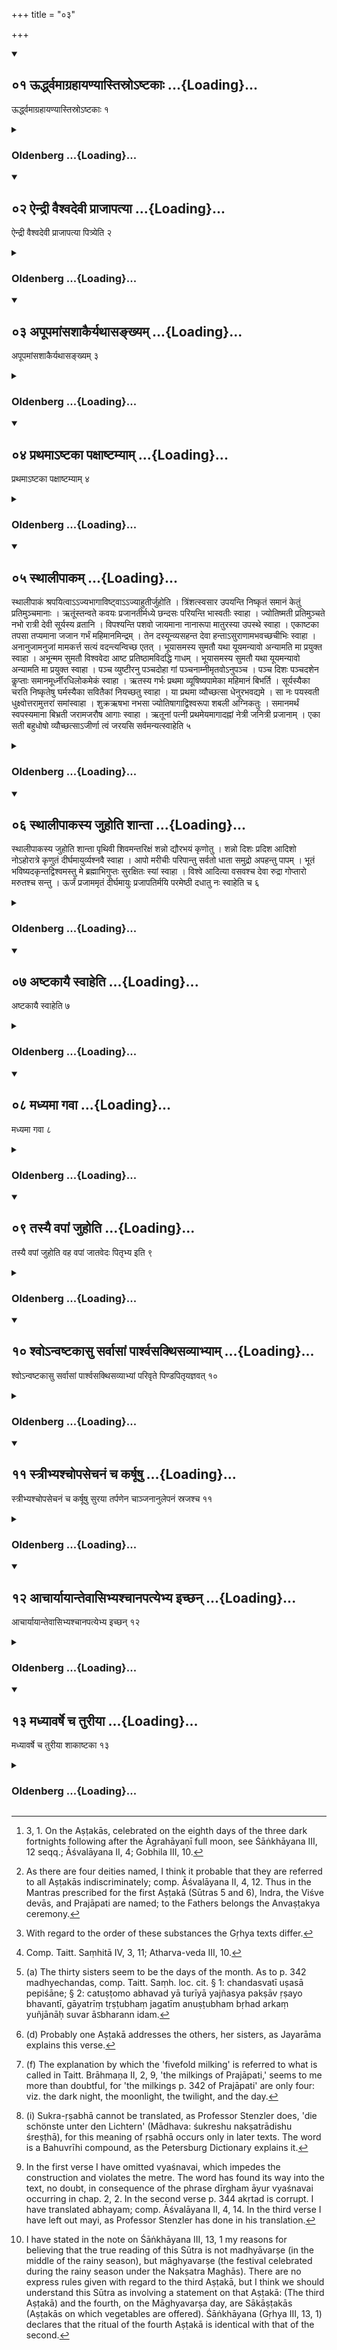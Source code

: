 +++
title = "०३"

+++
<div class="js_include" includetitle="true" newlevelforh1="2" unfilled url="/vedAH_yajuH/vAjasaneyam/sUtram/pAraskara-gRhyam/vishvAsa-prastutiH/3/03/01_UrddhvamAgrahAyaNyAstisro-ShTakAH.md">
<details open><summary><h2>०१ ऊर्द्ध्वमाग्रहायण्यास्तिस्रोऽष्टकाः ...{Loading}...</h2></summary>

ऊर्द्ध्वमाग्रहायण्यास्तिस्रोऽष्टकाः १
</details>
</div>
<div class="js_include collapsed" newlevelforh1="3" title="Oldenberg" unfilled url="/vedAH_yajuH/vAjasaneyam/sUtram/pAraskara-gRhyam/oldenberg/3/03/01_UrddhvamAgrahAyaNyAstisro-ShTakAH.md">
<details><summary><h3>Oldenberg ...{Loading}...</h3></summary>

1 [^1] . After the Āgrahāyaṇī (full moon follow) the three Aṣṭakās.


[^1]:  3, 1. On the Aṣṭakās, celebrated on the eighth days of the three dark fortnights following after the Āgrahāyaṇī full moon, see Śāṅkhāyana III, 12 seqq.; Āśvalāyana II, 4; Gobhila III, 10.


</details>
</div>
<div class="js_include" includetitle="true" newlevelforh1="2" unfilled url="/vedAH_yajuH/vAjasaneyam/sUtram/pAraskara-gRhyam/vishvAsa-prastutiH/3/03/02_aindrI_vaishvadevI_prAjApatyA.md">
<details open><summary><h2>०२ ऐन्द्री वैश्वदेवी प्राजापत्या ...{Loading}...</h2></summary>

ऐन्द्री वैश्वदेवी प्राजापत्या पित्र्येति २
</details>
</div>
<div class="js_include collapsed" newlevelforh1="3" title="Oldenberg" unfilled url="/vedAH_yajuH/vAjasaneyam/sUtram/pAraskara-gRhyam/oldenberg/3/03/02_aindrI_vaishvadevI_prAjApatyA.md">
<details><summary><h3>Oldenberg ...{Loading}...</h3></summary>

2 [^2] . (The Aṣṭakā is) sacred to Indra, to the Viśve devās, to Prajāpati, and to the Fathers.


[^2]:  As there are four deities named, I think it probable that they are referred to all Aṣṭakās indiscriminately; comp. Āśvalāyana II, 4, 12. Thus in the Mantras prescribed for the first Aṣṭakā (Sūtras 5 and 6), Indra, the Viśve devās, and Prajāpati are named; to the Fathers belongs the Anvaṣṭakya ceremony.


</details>
</div>
<div class="js_include" includetitle="true" newlevelforh1="2" unfilled url="/vedAH_yajuH/vAjasaneyam/sUtram/pAraskara-gRhyam/vishvAsa-prastutiH/3/03/03_apUpamAMsashAkairyathAsankhyam.md">
<details open><summary><h2>०३ अपूपमांसशाकैर्यथासङ्ख्यम् ...{Loading}...</h2></summary>

अपूपमांसशाकैर्यथासङ्ख्यम् ३
</details>
</div>
<div class="js_include collapsed" newlevelforh1="3" title="Oldenberg" unfilled url="/vedAH_yajuH/vAjasaneyam/sUtram/pAraskara-gRhyam/oldenberg/3/03/03_apUpamAMsashAkairyathAsankhyam.md">
<details><summary><h3>Oldenberg ...{Loading}...</h3></summary>

3 [^3] . (The oblations are made) with cakes, flesh, and vegetables, according to the order (of the three Aṣṭakās).


[^3]:  With regard to the order of these substances the Gṛhya texts differ.


</details>
</div>
<div class="js_include" includetitle="true" newlevelforh1="2" unfilled url="/vedAH_yajuH/vAjasaneyam/sUtram/pAraskara-gRhyam/vishvAsa-prastutiH/3/03/04_prathamA-ShTakA_paxAShTamyAm.md">
<details open><summary><h2>०४ प्रथमाऽष्टका पक्षाष्टम्याम् ...{Loading}...</h2></summary>

प्रथमाऽष्टका पक्षाष्टम्याम् ४
</details>
</div>
<div class="js_include collapsed" newlevelforh1="3" title="Oldenberg" unfilled url="/vedAH_yajuH/vAjasaneyam/sUtram/pAraskara-gRhyam/oldenberg/3/03/04_prathamA-ShTakA_paxAShTamyAm.md">
<details><summary><h3>Oldenberg ...{Loading}...</h3></summary>

4. The first Aṣṭakā (is celebrated) on the eighth day of the fortnight.

</details>
</div>
<div class="js_include" includetitle="true" newlevelforh1="2" unfilled url="/vedAH_yajuH/vAjasaneyam/sUtram/pAraskara-gRhyam/vishvAsa-prastutiH/3/03/05_sthAlIpAkam.md">
<details open><summary><h2>०५ स्थालीपाकम् ...{Loading}...</h2></summary>

स्थालीपाकं श्रपयित्वाऽऽज्यभागाविष्ट्वाऽऽज्याहुतीर्जुहोति । त्रिंशत्स्वसार उपयन्ति निष्कृतं समानं केतुं प्रतिमुञ्चमानाः । ऋतूंस्तन्वते कवयः प्रजानतीर्मध्ये छन्दसः परियन्ति भास्वतीः स्वाहा । ज्योतिष्मती प्रतिमुञ्चते नभो रात्री देवी सूर्यस्य व्रतानि । विपश्यन्ति पशवो जायमाना नानारूपा मातुरस्या उपस्थे स्वाहा । एकाष्टका तपसा तप्यमाना जजान गर्भं महिमानमिन्द्रम् । तेन दस्यून्व्यसहन्त देवा हन्ताऽसुराणामभवच्छचीभिः स्वाहा । अनानुजामनुजां मामकर्त्त सत्यं वदन्त्यन्विच्छ एतत् । भूयासमस्य सुमतौ यथा यूयमन्यावो अन्यामति मा प्रयुक्त स्वाहा । अभून्मम सुमतौ विश्ववेदा आष्ट प्रतिष्ठामविदद्धि गाधम् । भूयासमस्य सुमतौ यथा यूयमन्यावो अन्यामति मा प्रयुक्त स्वाहा । पञ्च व्युष्टीरनु पञ्चदोहा गां पञ्चनाम्नीमृतवोऽनुपञ्च । पञ्च दिशः पञ्चदशेन कॢप्ताः समानमूर्ध्नीरधिलोकमेकं स्वाहा । ऋतस्य गर्भः प्रथमा व्यूषिष्यपामेका महिमानं बिभर्ति । सूर्यस्यैका चरति निष्कृतेषु घर्मस्यैका सवितैकां नियच्छतु स्वाहा । या प्रथमा व्यौच्छत्सा धेनुरभवद्यमे । सा नः पयस्वती धुक्ष्वोत्तरामुत्तरां समांस्वाहा । शुक्रऋषभा नभसा ज्योतिषागाद्विश्वरूपा शबली अग्निकतुः । समानमर्थं स्वपस्यमाना बिभ्रती जरामजरौष आगाः स्वाहा । ऋतूनां पत्नी प्रथमेयमागादह्नां नेत्री जनित्री प्रजानाम् । एका सती बहुधोषो व्यौच्छत्साऽजीर्णा त्वं जरयसि सर्वमन्यत्स्वाहेति ५
</details>
</div>
<div class="js_include collapsed" newlevelforh1="3" title="Oldenberg" unfilled url="/vedAH_yajuH/vAjasaneyam/sUtram/pAraskara-gRhyam/oldenberg/3/03/05_sthAlIpAkam.md">
<details><summary><h3>Oldenberg ...{Loading}...</h3></summary>

5 [^4] . Having cooked a mess of sacrificial food and having sacrificed the two Ājya portions, he sacrifices Ājya oblations with (the texts):


[^4]:  Comp. Taitt. Saṃhitā IV, 3, 11; Atharva-veda III, 10.


(a [^5] ) 'Thirty sisters go to the appointed place, putting on the same badge. They spread out the seasons, the knowing sages; having the metres in their midst they walk around, the brilliant ones. Svāhā!


[^5]:  (a) The thirty sisters seem to be the days of the month. As to p. 342 madhyechandas, comp. Taitt. Saṃh. loc. cit. § 1: chandasvatī uṣasā pepiśāne; § 2: catuṣṭomo abhavad yā turīyā yajñasya pakṣāv ṛṣayo bhavantī, gāyatrīṃ tṛṣṭubhaṃ jagatīm anuṣṭubham bṛhad arkaṃ yuñjānāḥ suvar āऽbharann idam.


(b) 'The shining one clothes herself with clouds, with the ways of the sun, the divine night: manifold animals which are born, look about in this mother's lap. Svāhā!

(c) 'The Ekāṣṭakā, devoting herself to austerities, has given birth to a child, to the majesty of Indra. Through him the gods have conquered the hostile tribes; he became the killer of the Asuras through his (divine) powers. Svāhā!

(d [^6] ) 'You have made me who am not the younger (sister), the younger; speaking the truth I desire this: may I be in his (i.e. the sacrificer's?) favour, as you are; may none of you supplant the other in her work.


[^6]:  (d) Probably one Aṣṭakā addresses the others, her sisters, as Jayarāma explains this verse.


(e) 'In my favour dwelt the omniscient one; he has found a firm standing; he has got a footing. May I be in his (i.e. the sacrificer's?) favour, as you are; may none of you supplant the other in her work.

(f [^7] ) 'On the five dawns follows the fivefold milking; on the cow with the five names, the rive seasons. The five regions (of the sky) are established through the fifteenfold (Stoma); with one common face (they look over) the one world. Svāhā!


[^7]:  (f) The explanation by which the 'fivefold milking' is referred to what is called in Taitt. Brāhmaṇa II, 2, 9, 'the milkings of Prajāpati,' seems to me more than doubtful, for 'the milkings p. 342 of Prajāpati' are only four: viz. the dark night, the moonlight, the twilight, and the day.


(g) 'She who shone forth as the first, is the child of truth. One (of them) bears the majesty of the waters; one wanders in the courses of the sun; one (in those) of the heat; Savitṛ shall govern one. Svāhā!

(h) 'She who shone forth as the first has become a cow in Yama's realm. Give us milk, thou who art rich in milk, year by year. Svāhā!

(i [^8] ) 'She, the owner of bright bulls, has come to us with clouds and with light, she who has all shapes, the motley one, whose banner is fire. Carrying on the common work, leading us to old age, come to us thou who art exempt from old age, Uṣas! Svāhā!


[^8]:  (i) Sukra-ṛṣabhā cannot be translated, as Professor Stenzler does, 'die schönste unter den Lichtern' (Mādhava: śukreshu nakṣatrādishu śreṣṭhā), for this meaning of ṛṣabhā occurs only in later texts. The word is a Bahuvrīhi compound, as the Petersburg Dictionary explains it.


(k) 'The consort of the seasons, the first one has come to us, the leader of days, the producer of offspring. Being one, thou shinest manifold, Uṣas. Being free from old age, thou leadest to old age everything else. Svāhā!'

</details>
</div>
<div class="js_include" includetitle="true" newlevelforh1="2" unfilled url="/vedAH_yajuH/vAjasaneyam/sUtram/pAraskara-gRhyam/vishvAsa-prastutiH/3/03/06_sthAlIpAkasya_juhoti_shAntA.md">
<details open><summary><h2>०६ स्थालीपाकस्य जुहोति शान्ता ...{Loading}...</h2></summary>

स्थालीपाकस्य जुहोति शान्ता पृथिवी शिवमन्तरिक्षं शन्नो द्यौरभयं कृणोतु । शन्नो दिशः प्रदिश आदिशो नोऽहोरात्रे कृणुतं दीर्घमायुर्व्यश्नवै स्वाहा । आपो मरीचीः परिपान्तु सर्वतो धाता समुद्रो अपहन्तु पापम् । भूतं भविष्यदकृन्तद्विश्वमस्तु मे ब्रह्माभिगुप्तः सुरक्षितः स्यां स्वाहा । विश्वे आदित्या वसवश्च देवा रुद्रा गोप्तारो मरुतश्च सन्तु । ऊर्जं प्रजाममृतं दीर्घमायुः प्रजापतिर्मयि परमेष्ठी दधातु नः स्वाहेति च ६
</details>
</div>
<div class="js_include collapsed" newlevelforh1="3" title="Oldenberg" unfilled url="/vedAH_yajuH/vAjasaneyam/sUtram/pAraskara-gRhyam/oldenberg/3/03/06_sthAlIpAkasya_juhoti_shAntA.md">
<details><summary><h3>Oldenberg ...{Loading}...</h3></summary>

6 [^9] . He makes offerings of the mess of cooked food with (the verses):


[^9]:  In the first verse I have omitted vyaśnavai, which impedes the construction and violates the metre. The word has found its way into the text, no doubt, in consequence of the phrase dīrgham āyur vyaśnavai occurring in chap. 2, 2. In the second verse p. 344 akṛtad is corrupt. I have translated abhayam; comp. Āśvalāyana II, 4, 14. In the third verse I have left out mayi, as Professor Stenzler has done in his translation.


'May the earth be peaceful, the air friendly to us; may the heavens give us bliss and safety. May the points (of the horizon), the intermediate points, the upper points give us bliss, and may day and night create long life for us. Svāhā!

'May the waters, the rays protect us from all sides; may the creator, may the ocean turn away evil. The present and the future, may all be safe for me. Protected by Brahman, may I be well guarded. Svāhā!

'May all Ādityas and the divine Vasus, may the Rudras and Maruts be our protectors. May Prajāpati, the highest lord, bestow on us vigour, offspring, immortality, long life. Svāhā!'

</details>
</div>
<div class="js_include" includetitle="true" newlevelforh1="2" unfilled url="/vedAH_yajuH/vAjasaneyam/sUtram/pAraskara-gRhyam/vishvAsa-prastutiH/3/03/07_aShTakAyai_svAheti.md">
<details open><summary><h2>०७ अष्टकायै स्वाहेति ...{Loading}...</h2></summary>

अष्टकायै स्वाहेति ७
</details>
</div>
<div class="js_include collapsed" newlevelforh1="3" title="Oldenberg" unfilled url="/vedAH_yajuH/vAjasaneyam/sUtram/pAraskara-gRhyam/oldenberg/3/03/07_aShTakAyai_svAheti.md">
<details><summary><h3>Oldenberg ...{Loading}...</h3></summary>

7. And with (the formula), 'To the Aṣṭakā Svāhā!'

</details>
</div>
<div class="js_include" includetitle="true" newlevelforh1="2" unfilled url="/vedAH_yajuH/vAjasaneyam/sUtram/pAraskara-gRhyam/vishvAsa-prastutiH/3/03/08_madhyamA_gavA.md">
<details open><summary><h2>०८ मध्यमा गवा ...{Loading}...</h2></summary>

मध्यमा गवा ८
</details>
</div>
<div class="js_include collapsed" newlevelforh1="3" title="Oldenberg" unfilled url="/vedAH_yajuH/vAjasaneyam/sUtram/pAraskara-gRhyam/oldenberg/3/03/08_madhyamA_gavA.md">
<details><summary><h3>Oldenberg ...{Loading}...</h3></summary>

8. The middle Aṣṭakā (is celebrated) with (the sacrifice of) a cow.

</details>
</div>
<div class="js_include" includetitle="true" newlevelforh1="2" unfilled url="/vedAH_yajuH/vAjasaneyam/sUtram/pAraskara-gRhyam/vishvAsa-prastutiH/3/03/09_tasyai_vapAM_juhoti.md">
<details open><summary><h2>०९ तस्यै वपां जुहोति ...{Loading}...</h2></summary>

तस्यै वपां जुहोति वह वपां जातवेदः पितृभ्य इति ९
</details>
</div>
<div class="js_include collapsed" newlevelforh1="3" title="Oldenberg" unfilled url="/vedAH_yajuH/vAjasaneyam/sUtram/pAraskara-gRhyam/oldenberg/3/03/09_tasyai_vapAM_juhoti.md">
<details><summary><h3>Oldenberg ...{Loading}...</h3></summary>

9. He sacrifices the omentum of that (cow) with (the verse), 'Carry the omentum, O Jātavedas, to the fathers' (Vāj. Saṃh. XXXV, 20).

</details>
</div>
<div class="js_include" includetitle="true" newlevelforh1="2" unfilled url="/vedAH_yajuH/vAjasaneyam/sUtram/pAraskara-gRhyam/vishvAsa-prastutiH/3/03/10_shvo-nvaShTakAsu_sarvAsAM_pArshvasakthisavyAbhy.md">
<details open><summary><h2>१० श्वोऽन्वष्टकासु सर्वासां पार्श्वसक्थिसव्याभ्याम् ...{Loading}...</h2></summary>

श्वोऽन्वष्टकासु सर्वासां पार्श्वसक्थिसव्याभ्यां परिवृते पिण्डपितृयज्ञवत् १०
</details>
</div>
<div class="js_include collapsed" newlevelforh1="3" title="Oldenberg" unfilled url="/vedAH_yajuH/vAjasaneyam/sUtram/pAraskara-gRhyam/oldenberg/3/03/10_shvo-nvaShTakAsu_sarvAsAM_pArshvasakthisavyAbhy.md">
<details><summary><h3>Oldenberg ...{Loading}...</h3></summary>

10. On the day following each (Aṣṭakā), the Anvaṣṭakā day, (he brings a sacrifice) with the left ribs and the left thigh, in an enclosure, according to (the ritual of) the Piṇḍapitṛyajña.

</details>
</div>
<div class="js_include" includetitle="true" newlevelforh1="2" unfilled url="/vedAH_yajuH/vAjasaneyam/sUtram/pAraskara-gRhyam/vishvAsa-prastutiH/3/03/11_strIbhyashchopasechanaM_cha_karShUShu.md">
<details open><summary><h2>११ स्त्रीभ्यश्चोपसेचनं च कर्षूषु ...{Loading}...</h2></summary>

स्त्रीभ्यश्चोपसेचनं च कर्षूषु सुरया तर्पणेन चाञ्जनानुलेपनं स्रजश्च ११
</details>
</div>
<div class="js_include collapsed" newlevelforh1="3" title="Oldenberg" unfilled url="/vedAH_yajuH/vAjasaneyam/sUtram/pAraskara-gRhyam/oldenberg/3/03/11_strIbhyashchopasechanaM_cha_karShUShu.md">
<details><summary><h3>Oldenberg ...{Loading}...</h3></summary>

11. Also to the female (ancestors he makes Piṇḍa offerings) and pours (for them) strong liquor and water oblations into pits, and (offers) collyrium, salves, and garlands.

</details>
</div>
<div class="js_include" includetitle="true" newlevelforh1="2" unfilled url="/vedAH_yajuH/vAjasaneyam/sUtram/pAraskara-gRhyam/vishvAsa-prastutiH/3/03/12_AchAryAyAntevAsibhyashchAnapatyebhya_ichChan.md">
<details open><summary><h2>१२ आचार्यायान्तेवासिभ्यश्चानपत्येभ्य इच्छन् ...{Loading}...</h2></summary>

आचार्यायान्तेवासिभ्यश्चानपत्येभ्य इच्छन् १२
</details>
</div>
<div class="js_include collapsed" newlevelforh1="3" title="Oldenberg" unfilled url="/vedAH_yajuH/vAjasaneyam/sUtram/pAraskara-gRhyam/oldenberg/3/03/12_AchAryAyAntevAsibhyashchAnapatyebhya_ichChan.md">
<details><summary><h3>Oldenberg ...{Loading}...</h3></summary>

12. (He may also make oblations), if he likes, to the teacher and to the pupils who have no children.

</details>
</div>
<div class="js_include" includetitle="true" newlevelforh1="2" unfilled url="/vedAH_yajuH/vAjasaneyam/sUtram/pAraskara-gRhyam/vishvAsa-prastutiH/3/03/13_madhyAvarShe_cha_turIyA.md">
<details open><summary><h2>१३ मध्यावर्षे च तुरीया ...{Loading}...</h2></summary>

मध्यावर्षे च तुरीया शाकाष्टका १३
</details>
</div>
<div class="js_include collapsed" newlevelforh1="3" title="Oldenberg" unfilled url="/vedAH_yajuH/vAjasaneyam/sUtram/pAraskara-gRhyam/oldenberg/3/03/13_madhyAvarShe_cha_turIyA.md">
<details><summary><h3>Oldenberg ...{Loading}...</h3></summary>

13 [^10] . And in the middle of the rainy season (there is) a fourth Aṣṭakā on which vegetables are offered.


[^10]:  I have stated in the note on Śāṅkhāyana III, 13, 1 my reasons for believing that the true reading of this Sūtra is not madhyāvarṣe (in the middle of the rainy season), but māghyavarṣe (the festival celebrated during the rainy season under the Nakṣatra Maghās). There are no express rules given with regard to the third Aṣṭakā, but I think we should understand this Sūtra as involving a statement on that Aṣṭakā: (The third Aṣṭakā) and the fourth, on the Māghyavarṣa day, are Sākāṣṭakās (Aṣṭakās on which vegetables are offered). Śāṅkhāyana (Gṛhya III, 13, 1) declares that the ritual of the fourth Aṣṭakā is identical with that of the second.


</details>
</div>